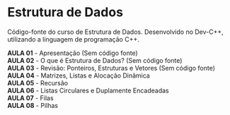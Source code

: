 # Estrutura de Dados

Código-fonte do curso de Estrutura de Dados. Desenvolvido no Dev-C++, utilizando a linguagem de programação C++.

**AULA 01** - Apresentação (Sem código fonte)<br> 
**AULA 02** - O que é Estrutura de Dados? (Sem código fonte)<br>
**AULA 03** - Revisão: Ponteiros, Estruturas e Vetores (Sem código fonte)<br>
**AULA 04** - Matrizes, Listas e Alocação Dinâmica <br> 
**AULA 05** - Recursão <br> 
**AULA 06** - Listas Circulares e Duplamente Encadeadas <br>
**AULA 07** - Filas <br> 
**AULA 08** - Pilhas <br> 
